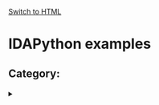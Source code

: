 <!--
[Switch to HTML](http://htmlpreview.github.io/?https://github.com/idapython/src/tree/m/examples/index.html)
-->
[Switch to HTML](http://htmlpreview.github.io/?https://github.com/test-idapython-01/idapython-examples/md-anchors/examples/index.html)

# IDAPython examples

<!--gen:group:category-->
## Category: <!--gen:category-->

<!--gen:block-->
#### <!--gen:name-->
<details>
  <summary><!--gen:summary--></summary>

<blockquote>

#### Source code
<a href="https://github.com/idapython/src/master/examples/<!--gen:path-->"><!--gen:path--></a>

#### Category
<!--gen:category-->

#### Description
<!--gen:description-->

#### Keywords
<!--gen:block-->
<!--gen:keywords-->
<!--gen:end-->

#### Uses
<!--gen:block-->
* <!--gen:uses-->
<!--gen:end-->

#### See also
<!--gen:block-->
* [<!--gen:see_also-->](#<!--gen:see_also-->)
<!--gen:end-->

</blockquote>

  </details>

<!--gen:end-->
<!--gen:end-->
